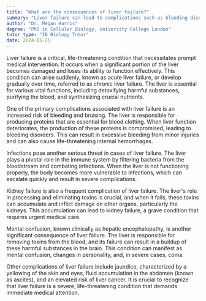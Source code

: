 ```yaml
---
title: "What are the consequences of liver failure?"
summary: "Liver failure can lead to complications such as bleeding disorders, infections, kidney failure, and mental confusion."
author: "Dr. Megan Harris"
degree: "PhD in Cellular Biology, University College London"
tutor_type: "IB Biology Tutor"
date: 2024-05-25
---
```


Liver failure is a critical, life-threatening condition that necessitates prompt medical intervention. It occurs when a significant portion of the liver becomes damaged and loses its ability to function effectively. This condition can arise suddenly, known as acute liver failure, or develop gradually over time, referred to as chronic liver failure. The liver is essential for various vital functions, including detoxifying harmful substances, purifying the blood, and synthesizing crucial nutrients.

One of the primary complications associated with liver failure is an increased risk of bleeding and bruising. The liver is responsible for producing proteins that are essential for blood clotting. When liver function deteriorates, the production of these proteins is compromised, leading to bleeding disorders. This can result in excessive bleeding from minor injuries and can also cause life-threatening internal hemorrhages.

Infections pose another serious threat in cases of liver failure. The liver plays a pivotal role in the immune system by filtering bacteria from the bloodstream and combating infections. When the liver is not functioning properly, the body becomes more vulnerable to infections, which can escalate quickly and result in severe complications.

Kidney failure is also a frequent complication of liver failure. The liver's role in processing and eliminating toxins is crucial, and when it fails, these toxins can accumulate and inflict damage on other organs, particularly the kidneys. This accumulation can lead to kidney failure, a grave condition that requires urgent medical care.

Mental confusion, known clinically as hepatic encephalopathy, is another significant consequence of liver failure. The liver is responsible for removing toxins from the blood, and its failure can result in a buildup of these harmful substances in the brain. This condition can manifest as mental confusion, changes in personality, and, in severe cases, coma.

Other complications of liver failure include jaundice, characterized by a yellowing of the skin and eyes, fluid accumulation in the abdomen (known as ascites), and an elevated risk of liver cancer. It is crucial to recognize that liver failure is a severe, life-threatening condition that demands immediate medical attention.
    